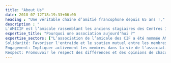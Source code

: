 ```yaml
---
title: "About Us"
date: 2018-07-12T18:19:33+06:00
heading : "Une véritable chaîne d’amitié francophone depuis 65 ans !,"
description : "
L’AMICIF est l’amicale rassemblant les anciens stagiaires des Centres Internationaux Francophones des Lions Clubs de France, un réseau de plus de 11 000 personnes à travers le monde. Créée dans les années 1960 suite aux premiers centres culturels  des Lions de France. "
expertise_title: "Pourquoi une association aujourd'hui ?"
expertise_sectors: ["L’association de l’amicale des CIF a été nommée AMICIF lors du 50ème anniversaire des CIF à Strasbourg, en 2008. Son objectif est d’animer le réseau des anciens et entretenir la flamme d’amitié francophone ravivée chaque été en juillet aux quatre coins de France.Cette association est la nôtre, anciens stagiaires aux quatre coins du monde ! Les membres fondateurs de l’association (BDA et Conseil d’Administration) ont a coeur de poursuivre les actions portées depuis toujours par l’AMICIF et la dynamique de notre belle communauté, toujours dans un esprit d’amitié francophone.
Solidarité: Favoriser l'entraide et le soutien mutuel entre les membres.
Engagement: Impliquer activement les membres dans la vie de l'association.
Respect: Promouvoir le respect des différences et des opinions de chacun."]
---
```

